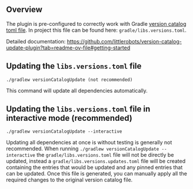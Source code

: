 ## Overview

The plugin is pre-configured to correctly work with Gradle [version catalog toml file](https://docs.gradle.org/current/userguide/platforms.html).
In project this file can be found here: `gradle/libs.versions.toml`.

Detailed documentation: https://github.com/littlerobots/version-catalog-update-plugin?tab=readme-ov-file#getting-started

## Updating the `libs.versions.toml` file

```
./gradlew versionCatalogUpdate (not recommended)
```

This command will update all dependencies automatically.

## Updating the `libs.versions.toml` file in interactive mode (recommended)

```
./gradlew versionCatalogUpdate --interactive
```

Updating all dependencies at once is without testing is generally not recommended. When running `./gradlew versionCatalogUpdate --interactive` the `gradle/libs.versions.toml` file will not be directly be updated, instead a `gradle/libs.versions.updates.toml` file will be created containing the entries that would be updated and any pinned entries that can be updated.
Once this file is generated, you can manually apply all the required changes to the original version catalog file.


